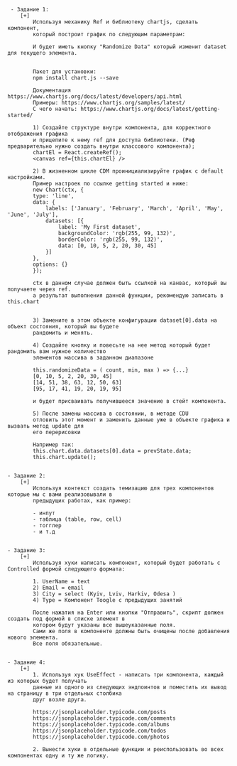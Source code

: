 	 - Задание 1:
        [+]
            Используя механику Ref и библиотеку chartjs, сделать компонент,
            который построит график по следующим параметрам:

            И будет иметь кнопку "Randomize Data" который изменит dataset для текущего элемента.


            Пакет для установки:
            npm install chart.js --save

            Документация https://www.chartjs.org/docs/latest/developers/api.html
            Примеры: https://www.chartjs.org/samples/latest/
            С чего начать: https://www.chartjs.org/docs/latest/getting-started/

            1) Создайте структуре внутри компонента, для корректного отображения графика
            и прицепите к нему ref для доступа библиотеки. (Реф предварительно нужно создать внутри классового компонента);
            chartEl = React.createRef();
            <canvas ref={this.chartEl} />

            2) В жизненном цикле CDM проинициализируйте график с default настройками.
            Пример настроек по ссылке getting started и ниже:
            new Chart(ctx, {
            type: 'line',
            data: {
                labels: ['January', 'February', 'March', 'April', 'May', 'June', 'July'],
                datasets: [{
                    label: 'My First dataset',
                    backgroundColor: 'rgb(255, 99, 132)',
                    borderColor: 'rgb(255, 99, 132)',
                    data: [0, 10, 5, 2, 20, 30, 45]
                }]
            },
            options: {}
            });

            ctx в данном случае должен быть ссылкой на канвас, который вы получаете через ref.
            а результат выполнения данной функции, рекомендую записать в this.chart


            3) Замените в этом объекте конфигурации dataset[0].data на объект состояния, который вы будете
            рандомить и менять.

            4) Создайте кнопку и повесьте на нее метод который будет рандомить вам нужное количество
            элементов массива в заданном диапазоне

            this.randomizeData = ( count, min, max ) => {...}
            [0, 10, 5, 2, 20, 30, 45]
            [14, 51, 38, 63, 12, 50, 63]
            [95, 17, 41, 19, 20, 19, 95]

            и будет присваивать получившееся значение в стейт компонента.

            5) После замены массива в состоянии, в методе CDU
            отловить этот момент и заменить данные уже в объекте графика и вызвать метод update для
            его перерисовки

            Например так:
            this.chart.data.datasets[0].data = prevState.data;
            this.chart.update();


    - Задание 2:
        [+]
            Используя контекст создать темизацию для трех компонентов которые мы с вами реализовывали в
            предыдущих работах, как пример:

            - инпут
            - таблица (table, row, cell)
            - тогглер
            - и т.д


    - Задание 3:
        [+]
            Используя хуки написать компонент, который будет работать с Controlled формой следующего формата:

            1. UserName = text
            2) Email = email
            3) City = select (Kyiv, Lviv, Harkiv, Odesa )
            4) Type = Компонент Toogle с предыдущих занятий

            После нажатия на Enter или кнопки "Отправить", скрипт должен создать под формой в списке элемент в
            котором будут указаны все вышеуказанные поля.
            Сами же поля в компоненте должны быть очищены после добавления нового элемента.
            Все поля обязательные.


    - Задание 4:
        [+]
            1. Используя хук UseEffect - написать три компонента, каждый из которых будет получать
            данные из одного из следующих эндпоинтов и поместить их вывод на страницу в три отдельных столбика
            друг возле друга.

            https://jsonplaceholder.typicode.com/posts
            https://jsonplaceholder.typicode.com/comments
            https://jsonplaceholder.typicode.com/albums
            https://jsonplaceholder.typicode.com/todos
            https://jsonplaceholder.typicode.com/photos

            2. Вынести хуки в отдельные функции и реиспользовать во всех компонентах одну и ту же логику.

